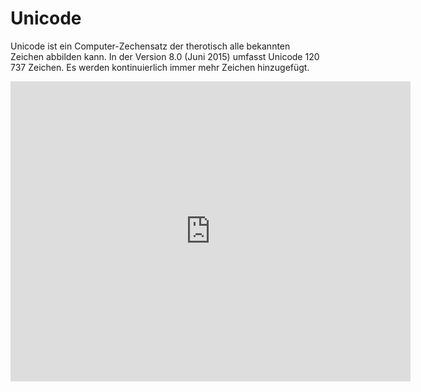 ﻿# Unicode

Unicode ist ein Computer-Zechensatz der therotisch alle bekannten Zeichen abbilden kann. In der Version 8.0 (Juni 2015) umfasst Unicode 120 737 Zeichen. Es werden kontinuierlich immer mehr Zeichen hinzugefügt. 

<iframe width="640" height="480" src="https://www.youtube.com/embed/-oYfv794R9s" frameborder="0" allowfullscreen></iframe>